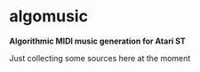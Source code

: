 # algomusic
<b>Algorithmic MIDI music generation for Atari ST</b>

Just collecting some sources here at the moment
